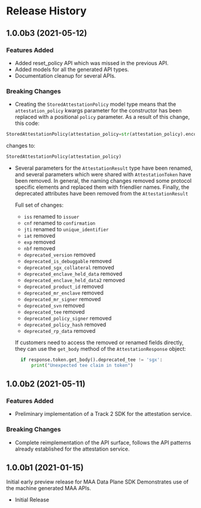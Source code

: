 # Release History

## 1.0.0b3 (2021-05-12)

### Features Added

- Added reset_policy API which was missed in the previous API.
- Added models for all the generated API types.
- Documentation cleanup for several APIs.

### Breaking Changes

- Creating the `StoredAttestationPolicy` model type means that the `attestation_policy`
    kwargs parameter for the constructor has been replaced with a positional `policy` parameter. As a result of this change, this code:

```python
StoredAttestationPolicy(attestation_policy=str(attestation_policy).encode('utf-8')))
```

changes to:

```python
StoredAttestationPolicy(attestation_policy)
```

- Several parameters for the `AttestationResult` type have been renamed, and
    several parameters which were shared with `AttestationToken` have been
    removed. In general, the naming changes removed some protocol specific
    elements and replaced them with friendlier names. Finally, the deprecated
    attributes have been removed from the `AttestationResult`

    Full set of changes:
  - `iss` renamed to `issuer`
  - `cnf` renamed to `confirmation`
  - `jti` renamed to `unique_identifier`
  - `iat` removed
  - `exp` removed
  - `nbf` removed
  - `deprecated_version` removed
  - `deprecated_is_debuggable` removed
  - `deprecated_sgx_collateral` removed
  - `deprecated_enclave_held_data` removed
  - `deprecated_enclave_held_data2` removed
  - `deprecated_product_id` removed
  - `deprecated_mr_enclave` removed
  - `deprecated_mr_signer` removed
  - `deprecated_svn` removed
  - `deprecated_tee` removed
  - `deprecated_policy_signer` removed
  - `deprecated_policy_hash` removed
  - `deprecated_rp_data` removed

  If customers need to access the removed or renamed fields directly, they can
  use the `get_body` method of the `AttestationResponse` object:

  ```python
    if response.token.get_body().deprecated_tee != 'sgx':
        print("Unexpected tee claim in token")
  ```

## 1.0.0b2 (2021-05-11)

### Features Added

- Preliminary implementation of a Track 2 SDK for the attestation service.

### Breaking Changes

- Complete reimplementation of the API surface, follows the API patterns already
established for the attestation service.

## 1.0.0b1 (2021-01-15)

Initial early preview release for MAA Data Plane SDK
Demonstrates use of the machine generated MAA APIs.

- Initial Release
